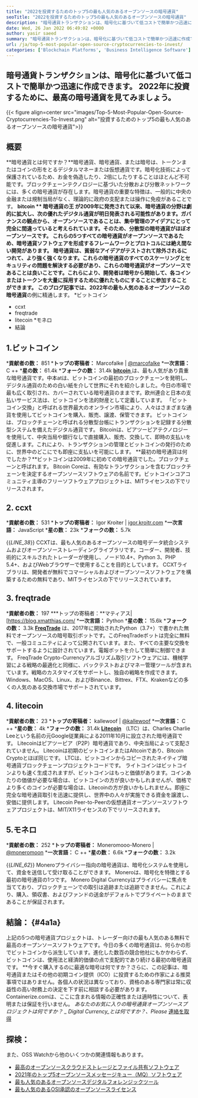 ```yaml
---
title: "2022を投資するためのトップ5の最も人気のあるオープンソースの暗号通貨" 
seoTitle: "2022を投資するためのトップ5の最も人気のあるオープンソースの暗号通貨" 
description: "暗号通貨トランザクションは、暗号化に基づいて低コストで簡単かつ迅速に作成できます。 2022年に投資するために、最上位の暗号通貨を確認しましょう。" 
date: Wed, 26 Jan 2022 06:49:02 +0000
author: yasir saeed
summary: "暗号通貨トランザクションは、暗号化に基づいて低コストで簡単かつ迅速に作成できます。 2022年に投資するために、最上位の暗号通貨を確認しましょう。" 
url: /ja/top-5-most-popular-open-source-cryptocurrencies-to-invest/
categories: ['Blockchain Platforms', 'Business Intelligence Software']
---
```


## 暗号通貨トランザクションは、暗号化に基づいて低コストで簡単かつ迅速に作成できます。 2022年に投資するために、最高の暗号通貨を見てみましょう。

{{< figure align=center src="images/Top-5-Most-Popular-Open-Source-Cryptocurrencies-To-Invest.png" alt="投資するためのトップ5の最も人気のあるオープンソースの暗号通貨">}}


## **概要**
**暗号通貨とは何ですか？**暗号通貨、暗号通貨、または暗号は、トークンまたはコインの形をとるデジタルマネーまたは仮想通貨です。暗号化技術によって保護されているため、お金を偽造したり、2倍にしたりすることはほとんど不可能です。ブロックチェーンテクノロジーに基づいた分散および分散ネットワークには、多くの暗号通貨が存在します。暗号通貨の重要な特徴は、一般的に中央の金融または規制当局がなく、理論的に政府の支配または操作に免疫があることです。
**bitcoin ** **暗号通貨の王** が2009年に発売されて以来、暗号通貨の分野は劇的に拡大し、次の優れたデジタル通貨が明日発表される可能性があります。ガバナンスの観点から、オープンソースであることは、集中管理のアイデアにとって完全に間違っていると考えられています。そのため、分散型の暗号通貨がほぼオープンソースです。
これらの5つすべての暗号通貨がオープンソースであるため、暗号通貨ソフトウェアを形成するフレームワークとプロトコルには絶え間ない開発があります。 **暗号通貨は、貧弱なアイデアがテストされて除外されるにつれて、より強く強くなります**。これらの暗号通貨のすべてのスケーリングとセキュリティの問題を解決する必要があり、これらの暗号通貨がオープンソースであることは良いことです。これらにより、開発者は暗号から開始して、各コインまたはトークンを大量に採用するために優れたものにすることに参加することができます。
このブログ記事では、2022年の最も人気のあるオープンソースの暗号通貨**の例に精通します。
  *ビットコイン
  * ccxt
  * freqtrade
  * litecoin
  *モネロ
  * 結論

## 1.ビットコイン
  ***貢献者の数：** 851
  ***トップの寄稿者：** Marcofalke | [@marcofalke][1]
  ***一次言語：** C ++
  ***星の数：** 61.4k
  ***フォークの数：** 31.4k
[**bitcoin** ][2]は、最も人気があり貴重な暗号通貨です。中本atは、ビットコインの最初のブロックチェーンを発明し、デジタル通貨のための白い紙を介して世界にそれを紹介しました。今日の市場で最も広く取引され、カバーされている暗号通貨のままです。欧州連合と日本の支払いサービス法は、ビットコインを法的財産として定義しています。 「ビットコイン交換」と呼ばれる世界最大のオンライン市場により、人々はさまざまな通貨を使用してビットコインを購入、販売、譲渡、保管できます。
ビットコインは、ブロックチェーンと呼ばれる分散型台帳にトランザクションを記録する分散型システムを備えたデジタル通貨です。 Bitcoinは、ピアツーピアテクノロジーを使用して、中央当局や銀行なしで直接購入、販売、交換して、即時の支払いを促進します。これにより、トランザクションの管理とビットコインの発行のために、世界中のどこにでも即座に支払いを可能にします。
**最初の暗号通貨は何でしたか？**ビットコインは2009年に初めての暗号通貨でした。ブロックチェーンと呼ばれます。 Bitcoin Coreは、有効なトランザクションを含むブロックチェーンを決定するオープンソースソフトウェアの名前です。ビットコインコアコミュニティ主導のフリーソフトウェアプロジェクトは、MITライセンスの下でリリースされます。

## 2. ccxt
  ***貢献者の数：** 531
  ***トップの寄稿者：** Igor Kroiter | [igor.kroitr.com][3]
  ***一次言語：** JavaScript
  ***星の数：** 23k
  ***フォークの数：** 5.7k

{{_LINE_38_}}
CCXTは、最も人気のあるオープンソースの暗号データ​​統合システムおよびオープンソーストレーディングライブラリです。コーダー、開発者、技術的にスキルされたトレーダーが使用し、ノード10.4+、Python 3、PHP 5.4+、およびWebブラウザーで使用することを目的としています。 CCXTライブラリは、開発者が無料でコマーシャルおよびオープンソースソフトウェアを構築するための無料であり、MITライセンスの下でリリースされています。

## 3. freqtrade
  ***貢献者の数：** 197
  ***トップの寄稿者：**マティアス| [https://blog.xmatthias.com/
  ***一次言語：** Python
  ***星の数：** 15.6k
  ***フォークの数：** 3.3k
**[FreqTrade][6]** は、2017年に開始されたPython（3.7+）で書かれた無料でオープンソースの暗号取引ボットです。このFreqTradeボットは完全に無料で、一般コミュニティによって公開されています。また、すべての主要な交換をサポートするように設計されています。電報ボットを介して簡単に制御できます。
FreqTrade Crypto-Currencyアルゴリズム取引ソフトウェアには、機械学習による戦略の最適化と同様に、バックテストおよびマネー管理ツールが含まれています。戦略のカスタマイズをサポートし、独自の戦略を作成できます。 Windows、MacOS、Linux、およびBinance、Bittrex、FTX、Krakenなどの多くの人気のある交換市場でサポートされています。

## 4. litecoin
  ***貢献者の数：** 23
  ***トップの寄稿者：** kallewoof | [@kallewoof][7]
  ***一次言語：** C ++
  ***星の数：** 4k
  ***フォークの数：** 31.4k
**[Litecoin][8]** （LTC）は、Charles Charlie Leeという名前の元Google従業員による2011年10月に設立された暗号通貨です。 Litecoinはピアツーピア（P2P）暗号通貨であり、中央当局によって支配されていません。 Litecoinは初期のビットコインまたはAltcoinであり、Bitcoin Cryptoとほぼ同じです。 LTCは、ビットコインからコピーされたネイティブ暗号通貨ブロックチェーンプロジェクトコードです。
ライトコインはビットコインよりも速く生成されますが、ビットコインはもっと価値があります。コインあたりの価値が必要な場合は、ビットコインの方が良いかもしれませんが、価格でより多くのコインが必要な場合は、Litecoinの方が良いかもしれません。即座に完全な暗号通貨取引を迅速に提供し、世界中の人々が実施できる資金を譲渡し、安価に提供します。 Litecoin Peer-to-Peerの仮想通貨オープンソースソフトウェアプロジェクトは、MIT/X11ライセンスの下でリリースされます。

## 5.モネロ
  ***貢献者の数：** 252
  ***トップの寄稿者：** Moneromooo-Monero | [@moneromoon][9]
  ***一次言語：** C ++
  ***星の数：** 6.6k
  ***フォークの数：** 3.2k

{{_LINE_62_}}
Moneroプライバシー指向の暗号通貨は、暗号化システムを使用して、資金を送信して受け取ることができます。 Moneroは、暗号化を特徴とする最初の暗号通貨の1つです。 Monero Digital Currencyはプライバシーに焦点を当てており、ブロックチェーンでの取引は追跡または追跡できません。これにより、購入、領収書、およびファンドの送金がデフォルトでプライベートのままであることが保証されます。

## **結論：**   {#4a1a}
上記の5つの暗号通貨プロジェクトは、トレーダー向けの最も人気のある無料で最高のオープンソースソフトウェアです。今日の多くの暗号通貨は、何らかの形でビットコインから派生しています。進化した数百の競合他社にもかかわらず、ビットコインは、使用法と経済的価値の点で支配的であり続ける最初の暗号通貨です。
**今すぐ購入するのに最適な暗号は何ですか？さらに、この記事は、暗号通貨またはその他の初期コイン提供（ICO）に投資するための作家による推​​奨事項ではありません。各個人の状況は異なっており、資格のある専門家は常に収益性の高い財務上の決定を下す前に相談する必要があります。 Containerize.comは、ここに含まれる情報の正確性または適時性について、表明または保証を行いません。
_あなたのお気に入りの暗号通貨オープンソースプロジェクトは何ですか？ _ Digital Currency_とは何ですか？、Please_ [連絡を取得][11]

## 探検：
また、OSS Watchから他のいくつかの関連情報もあります。
  * [最高のオープンソースクラウドストレージとファイル共有ソフトウェア][12]
  * [2021年のトップ5オープンソースメッセージキュー（MQ）ソフトウェア][13]
  * [最も人気のあるオープンソースデジタルフォレンジックツール][14]
  * [最も人気のあるOSI承認のオープンソースライセンス][15]

  
[1]: https://twitter.com/spyced?lang=en
[2]: https://github.com/bitcoin/bitcoin
[3]: http://igor.kroitor.com/
[4]: https://github.com/ccxt/ccxt
[5]: https://twitter.com/liggitt?lang=en
[6]: https://github.com/freqtrade/freqtrade
[7]: https://twitter.com/brian_coca?lang=en
[8]: https://github.com/litecoin-project/litecoin
[9]: https://twitter.com/timograham?lang=en
[10]: https://github.com/monero-project/monero
[11]: mailto:yasir.saeed@aspose.com
[12]: https://products.containerize.com/backup-and-sync/
[13]: https://blog.containerize.com/message-queue-software/top-5-open-source-message-queue-software-in-2021/
[14]: https://blog.containerize.com/digital-forensic-tools/top-5-open-source-digital-forensic-tools-in-2021/
[15]: https://blog.containerize.com/licenses-standards/top-5-most-popular-osi-approved-open-source-licenses-of-2021/
